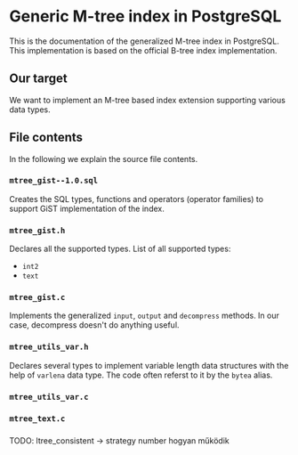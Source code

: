 # Generic M-tree index in PostgreSQL

This is the documentation of the generalized M-tree index in PostgreSQL.
This implementation is based on the official B-tree index implementation.

## Our target

We want to implement an M-tree based index extension supporting various data types.

## File contents

In the following we explain the source file contents.

### `mtree_gist--1.0.sql`

Creates the SQL types, functions and operators (operator families) to support GiST implementation of the index.

### `mtree_gist.h`

Declares all the supported types.
List of all supported types:

- `int2`
- `text`

### `mtree_gist.c`

Implements the generalized `input`, `output` and `decompress` methods.
In our case, decompress doesn't do anything useful.

### `mtree_utils_var.h`

Declares several types to implement variable length data structures with the help of `varlena` data type. The code often referst to it by the `bytea` alias.

### `mtree_utils_var.c`



### `mtree_text.c`



###

TODO: ltree_consistent -> strategy number hogyan működik
